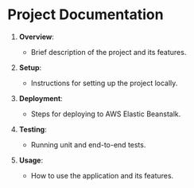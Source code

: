 # Project Documentation

1. **Overview**:
   - Brief description of the project and its features.

2. **Setup**:
   - Instructions for setting up the project locally.

3. **Deployment**:
   - Steps for deploying to AWS Elastic Beanstalk.

4. **Testing**:
   - Running unit and end-to-end tests.

5. **Usage**:
   - How to use the application and its features.
